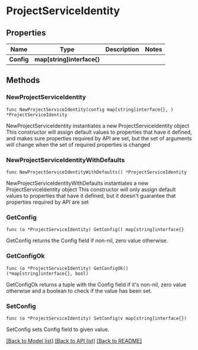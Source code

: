 # ProjectServiceIdentity

## Properties

Name | Type | Description | Notes
------------ | ------------- | ------------- | -------------
**Config** | **map[string]interface{}** |  | 

## Methods

### NewProjectServiceIdentity

`func NewProjectServiceIdentity(config map[string]interface{}, ) *ProjectServiceIdentity`

NewProjectServiceIdentity instantiates a new ProjectServiceIdentity object
This constructor will assign default values to properties that have it defined,
and makes sure properties required by API are set, but the set of arguments
will change when the set of required properties is changed

### NewProjectServiceIdentityWithDefaults

`func NewProjectServiceIdentityWithDefaults() *ProjectServiceIdentity`

NewProjectServiceIdentityWithDefaults instantiates a new ProjectServiceIdentity object
This constructor will only assign default values to properties that have it defined,
but it doesn't guarantee that properties required by API are set

### GetConfig

`func (o *ProjectServiceIdentity) GetConfig() map[string]interface{}`

GetConfig returns the Config field if non-nil, zero value otherwise.

### GetConfigOk

`func (o *ProjectServiceIdentity) GetConfigOk() (*map[string]interface{}, bool)`

GetConfigOk returns a tuple with the Config field if it's non-nil, zero value otherwise
and a boolean to check if the value has been set.

### SetConfig

`func (o *ProjectServiceIdentity) SetConfig(v map[string]interface{})`

SetConfig sets Config field to given value.



[[Back to Model list]](../README.md#documentation-for-models) [[Back to API list]](../README.md#documentation-for-api-endpoints) [[Back to README]](../README.md)


